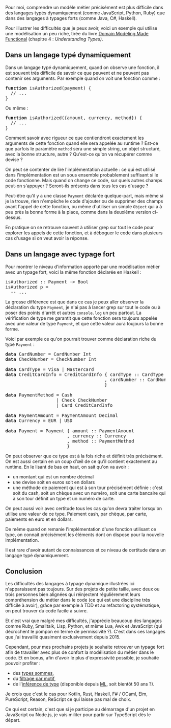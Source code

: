 Pour moi, comprendre un modèle métier précisément est plus difficile dans des langages typés dynamiquement (comme JavaScript, Python, Ruby) que dans des langages à typages forts (comme Java, C#, Haskell).

Pour illustrer les difficultés que je peux avoir, voici un exemple qui utilise une modélisation un peu riche, tirée du livre [Domain Modeling Made Functional](https://pragprog.com/titles/swdddf/domain-modeling-made-functional/) (chapitre 4 : *Understanding Types)*.

## Dans un langage typé dynamiquement

Dans un langage typé dynamiquement, quand on observe une fonction, il est souvent très difficile de savoir ce que peuvent et ne peuvent pas contenir ses arguments. Par exemple quand on voit une fonction comme :

<pre>
<b>function</b> isAuthorized(payment) {
  // ...
}
</pre>

Ou même :

<pre>
<b>function</b> isAuthorized({amount, currency, method}) {
  // ...
}
</pre>

Comment savoir avec rigueur ce que contiendront exactement les arguments de cette fonction quand elle sera appelée au runtime ? Est-ce que parfois le paramètre `method` sera une simple string, un objet structuré, avec la bonne structure, autre ? Qu'est-ce qu'on va récupérer comme devise ?

On peut se contenter de lire l'implémentation actuelle : ce qui est utilisé dans l'implémentation est un sous ensemble probablement suffisant si le code fonctionne. Mais quand on change ce code, sur quels autres champs peut-on s'appuyer ? Seront-ils présents dans tous les cas d'usage ?

Peut-être qu'il y a une classe `Payment` déclarée quelque-part, mais même si je la trouve, rien n'empêche le code d'ajouter ou de supprimer des champs avant l'appel de cette fonction, ou même d'utiliser un simple `Object` qui a à peu près la bonne forme à la place, comme dans la deuxième version ci-dessus.

En pratique on se retrouve souvent à utiliser grep sur tout le code pour explorer les appels de cette fonction, et à déboguer le code dans plusieurs cas d'usage si on veut avoir la réponse.

## Dans un langage avec typage fort

Pour montrer le niveau d'information apporté par une modélisation métier avec un typage fort, voici la même fonction déclarée en Haskell :

<pre>
isAuthorized :: Payment -> Bool
isAuthorized p =
  -- ...
</pre>

La grosse différence est que dans ce cas je peux aller observer la déclaration du type `Payment`, je n'ai pas à lancer grep sur tout le code ou à poser des points d'arrêt et autres `console.log` un peu partout. La vérification de type me garantit que cette fonction sera toujours appelée avec une valeur de type `Payment`, et que cette valeur aura toujours la bonne forme.

Voici par exemple ce qu'on pourrait trouver comme déclaration riche du type `Payment` :

<pre>
<b>data</b> CardNumber = CardNumber Int
<b>data</b> CheckNumber = CheckNumber Int

<b>data</b> CardType = Visa | Mastercard
<b>data</b> CreditCardInfo = CreditCardInfo { cardType :: CardType
                                     , cardNumber :: CardNumber
                                     }

<b>data</b> PaymentMethod = Cash
                   | Check CheckNumber
                   | Card CreditCardInfo

<b>data</b> PaymentAmount = PaymentAmount Decimal
<b>data</b> Currency = EUR | USD

<b>data</b> Payment = Payment { amount :: PaymentAmount
                       , currency :: Currency
                       , method :: PaymentMethod
                       }
</pre>

On peut observer que ce type est à la fois riche et définit très précisément. On est aussi certain en un coup d’œil de ce qu'il contient exactement au runtime. En le lisant de bas en haut, on sait qu'on va avoir :

- un montant qui est un nombre décimal
- une devise soit en euros soit en dollars
- une méthode de paiement qui est à son tour précisément définie : c'est soit du cash, soit un chèque avec un numéro, soit une carte bancaire qui à son tour définit un type et un numéro de carte.

On peut aussi voir avec certitude tous les cas qu'on devra traiter lorsqu'on utilise une valeur de ce type. Paiement cash, par chèque, par carte, paiements en euro et en dollars.

De même quand on remanie l'implémentation d'une fonction utilisant ce type, on connait précisément les éléments dont on dispose pour la nouvelle implémentation.

Il est rare d'avoir autant de connaissances et ce niveau de certitude dans un langage typé dynamiquement.

## Conclusion

Les difficultés des langages à typage dynamique illustrées ici n'apparaissent pas toujours. Sur des projets de petite taille, avec deux ou trois personnes bien alignées qui réinjectent régulièrement leurs compréhension du métier dans le code (ce qui est une discipline très difficile à avoir), grâce par exemple à TDD et au refactoring systématique, on peut trouver du code facile à suivre.

Et c'est vrai que malgré mes difficultés, j'apprécie beaucoup des langages comme Ruby, Smalltalk, Lisp, Python, et même Lua, Awk et JavaScript (qui décrochent le pompon en terme de permissivité ?). C'est dans ces langages que j'ai travaillé quasiment exclusivement depuis 2015.

Cependant, pour mes prochains projets je souhaite retrouver un typage fort afin de travailler avec plus de confort la modélisation du métier dans le code. Et en bonus, afin d'avoir le plus d'expressivité possible, je souhaite pouvoir profiter :

- des [types sommes](https://en.wikipedia.org/wiki/Tagged_union),
- du [filtrage par motif](https://en.wikipedia.org/wiki/Pattern_matching),
- de l'[inférence de type](https://en.wikipedia.org/wiki/Type_inference) (disponible depuis [ML](https://en.wikipedia.org/wiki/ML_(programming_language)), soit bientôt 50 ans ?).

Je crois que c'est le cas pour Kotlin, Rust, Haskell, F# / OCaml, Elm, PureScript, Reason, ReScript ce qui laisse pas mal de choix.

Ce qui est certain, c'est que si je participe au démarrage d'un projet en JavaScript ou Node.js, je vais militer pour partir sur TypeScript dès le départ.
